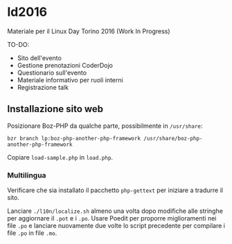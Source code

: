 # ld2016
Materiale per il Linux Day Torino 2016 (Work In Progress)

TO-DO:
* Sito dell'evento
* Gestione prenotazioni CoderDojo
* Questionario sull'evento
* Materiale informativo per ruoli interni
* Registrazione talk

## Installazione sito web
Posizionare Boz-PHP da qualche parte, possibilmente in `/usr/share`:

    bzr branch lp:boz-php-another-php-framework /usr/share/boz-php-another-php-framework

Copiare `load-sample.php` in `load.php`.

### Multilingua
Verificare che sia installato il pacchetto `php-gettext` per iniziare a tradurre il sito.

Lanciare `./l10n/localize.sh` almeno una volta dopo modifiche alle stringhe per aggiornare il `.pot` e i `.po`. Usare Poedit per proporre miglioramenti nei file `.po` e lanciare nuovamente due volte lo script precedente per compilare i file `.po` in file `.mo`.
